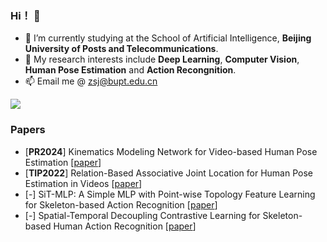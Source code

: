 ### Hi！ 👋
- 🌱 I’m currently studying at the School of Artificial Intelligence, **Beijing University of Posts and Telecommunications**.
- 🤔 My research interests include **Deep Learning**, **Computer Vision**, **Human Pose Estimation** and **Action Recongnition**.
- 📫 Email me @ zsj@bupt.edu.cn
<picture>
  <source
    srcset="https://github-readme-stats.vercel.app/api?username=LibertyZsj&show_icons=true&theme=dark"
    media="(prefers-color-scheme: dark)"
  />
  <source
    srcset="https://github-readme-stats.vercel.app/api?username=LibertyZsj&show_icons=true"
    media="(prefers-color-scheme: light), (prefers-color-scheme: no-preference)"
  />
  <img src="https://github-readme-stats.vercel.app/api?username=LibertyZsj&show_icons=true" />
</picture>

### Papers
- [**PR2024**] Kinematics Modeling Network for Video-based Human Pose Estimation [[paper](https://arxiv.org/pdf/2207.10971.pdf)]
- [**TIP2022**] Relation-Based Associative Joint Location for Human Pose Estimation in Videos [[paper](https://ieeexplore.ieee.org/document/9786543)]
- [-] SiT-MLP: A Simple MLP with Point-wise Topology Feature Learning for Skeleton-based Action Recognition [[paper](https://arxiv.org/abs/2308.16018)]
- [-] Spatial-Temporal Decoupling Contrastive Learning for Skeleton-based Human Action Recognition  [[paper](https://arxiv.org/abs/2312.15144)]
<!--
**LibertyZsj/LibertyZsj** is a ✨ _special_ ✨ repository because its `README.md` (this file) appears on your GitHub profile.

Here are some ideas to get you started:

- 🔭 I’m currently working on ...
- 🌱 I’m currently learning ...
- 👯 I’m looking to collaborate on ...
- 🤔 I’m looking for help with ...
- 💬 Ask me about ...
- 📫 How to reach me: ...
- 😄 Pronouns: ...
- ⚡ Fun fact: ...
[![Top Langs](https://github-readme-stats.vercel.app/api/top-langs/?username=LibertyZsj)](https://github.com/anuraghazra/github-readme-stats)
-->
